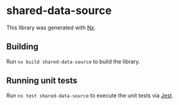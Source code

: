 # shared-data-source

This library was generated with [Nx](https://nx.dev).

## Building

Run `nx build shared-data-source` to build the library.

## Running unit tests

Run `nx test shared-data-source` to execute the unit tests via [Jest](https://jestjs.io).

